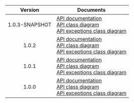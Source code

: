 | Version | Documents |
|:---:|---|
| 1.0.3-SNAPSHOT | [API documentation](1.0.3-SNAPSHOT)<br>[API class diagram](1.0.3-SNAPSHOT/api_class_diagram.svg)<br>[API exceptions class diagram](1.0.3-SNAPSHOT/api_exceptions_class_diagram.svg) |
| 1.0.2 | [API documentation](1.0.2)<br>[API class diagram](1.0.2/api_class_diagram.svg)<br>[API exceptions class diagram](1.0.2/api_exceptions_class_diagram.svg) |
| 1.0.1 | [API documentation](1.0.1)<br>[API class diagram](1.0.1/api_class_diagram.svg)<br>[API exceptions class diagram](1.0.1/api_exceptions_class_diagram.svg) |
| 1.0.0 | [API documentation](1.0.0)<br>[API class diagram](1.0.0/api_class_diagram.svg)<br>[API exceptions class diagram](1.0.0/api_exceptions_class_diagram.svg) |
